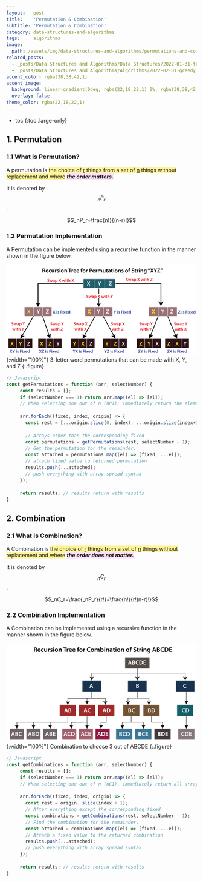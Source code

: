 ```yaml
---
layout:   post
title:    'Permutation & Combination'
subtitle: 'Permutation & Combination'
category: data-structures-and-algorithms
tags:     algorithms
image: 
  path: /assets/img/data-structures-and-algorithms/permutations-and-combinations/permutations-and-combinations_main.png
related_posts: 
  - _posts/Data Structures and Algorithms/Data Structures/2022-01-31-fundamentals-of-data-structures.md
  - _posts/Data Structures and Algorithms/Algorithms/2022-02-01-greedy.md
accent_color: rgba(38,38,42,1)
accent_image:
  background: linear-gradient(0deg, rgba(22,18,22,1) 0%, rgba(38,38,42,1) 100%);
  overlay: false
theme_color: rgba(22,18,22,1)
---
```



* toc
{:toc .large-only}

## 1. Permutation

### 1.1 What is Permutation?

A permutation is <span style='background-color: #FFF39B;'>the choice of <u>r</u> things from a set of <u>n</u> things without replacement and where</span> <span style='background-color: #FFDFF6;'>***the order matters.***</span>

It is denoted by $$_nP_r$$. <br>

$$_nP_r=\frac{n!}{(n-r)!}$$

### 1.2 Permutation Implementation

A Permutation can be implemented using a recursive function in the manner shown in the figure below.

![](/assets/img/data-structures-and-algorithms/permutations-and-combinations/permutations-and-combinations_1.png){:width="100%"}
3-letter word permutations that can be made with X, Y, and Z
{:.figure}

~~~js
// Javascript
const getPermutations = function (arr, selectNumber) {
     const results = [];
     if (selectNumber === 1) return arr.map((el) => [el]);
     // When selecting one out of n (nP1), immediately return the elements of all arrays. Since there is only one choice, the order is meaningless.

     arr.forEach((fixed, index, origin) => {
       const rest = [...origin.slice(0, index), ...origin.slice(index+1)]
       
       // Arrays other than the corresponding fixed
       const permutations = getPermutations(rest, selectNumber - 1);
       // Get the permutation for the remainder.
       const attached = permutations.map((el) => [fixed, ...el]);
       // attach fixed value to returned permutation
       results.push(...attached);
       // push everything with array spread syntax
     });

     return results; // results return with results
}
~~~

## 2. Combination

### 2.1 What is Combination?

A Combination is <span style='background-color: #FFF39B;'>the choice of <u>r</u> things from a set of <u>n</u> things without replacement and where</span> <span style='background-color: #FFDFF6;'>***the order does not matter.***</span>

It is denoted by $$_nC_r$$. <br>

$$_nC_r=\frac{_nP_r}{r!}=\frac{n!}{r!(n-r)!}$$

### 2.2 Combination Implementation

A Combination can be implemented using a recursive function in the manner shown in the figure below.

![](/assets/img/data-structures-and-algorithms/permutations-and-combinations/permutations-and-combinations_2.png){:width="100%"}
Combination to choose 3 out of ABCDE
{:.figure}

~~~js
// Javascript
const getCombinations = function (arr, selectNumber) {
     const results = [];
     if (selectNumber === 1) return arr.map((el) => [el]);
     // When selecting one out of n (nC1), immediately return all array elements

     arr.forEach((fixed, index, origin) => {
       const rest = origin. slice(index + 1);
       // After everything except the corresponding fixed
       const combinations = getCombinations(rest, selectNumber - 1);
       // Find the combination for the remainder.
       const attached = combinations.map((el) => [fixed, ...el]);
       // Attach a fixed value to the returned combination
       results.push(...attached);
       // push everything with array spread syntax
     });

     return results; // results return with results
}
~~~
